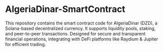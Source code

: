 # AlgeriaDinar-SmartContract
This repository contains the smart contract code for AlgeriaDinar (DZD), a Solana-based decentralized currency. It supports liquidity pools, staking, and peer-to-peer transactions. Designed for secure and transparent financial operations, integrating with DeFi platforms like Raydium &amp; Jupiter for efficient trading.
